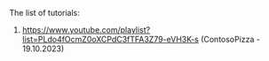 The list of tutorials:

1. https://www.youtube.com/playlist?list=PLdo4fOcmZ0oXCPdC3fTFA3Z79-eVH3K-s (ContosoPizza - 19.10.2023)
